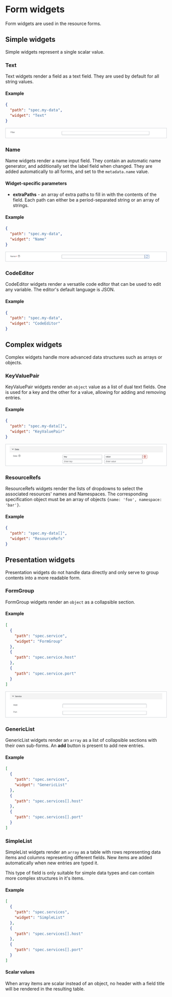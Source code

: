 # Form widgets

Form widgets are used in the resource forms.

## Simple widgets

Simple widgets represent a single scalar value.

### Text

Text widgets render a field as a text field. They are used by default for all string values.

#### Example

```json
{
  "path": "spec.my-data",
  "widget": "Text"
}
```

<img src="./assets/form-widgets/Text.png" alt="Example of a text widget" style="border: 1px solid #D2D5D9">

### Name

Name widgets render a name input field. They contain an automatic name generator, and additionally set the label field when changed. They are added automatically to all forms, and set to the `metadata.name` value.

#### Widget-specific parameters

- **extraPaths** - an array of extra paths to fill in with the contents of the field. Each path can either be a period-separated string or an array of strings.

#### Example

```json
{
  "path": "spec.my-data",
  "widget": "Name"
}
```

<img src="./assets/form-widgets/Name.png" alt="Example of a name widget" style="border: 1px solid #D2D5D9">

### CodeEditor

CodeEditor widgets render a versatile code editor that can be used to edit any variable. The editor's default language is JSON.

#### Example

```json
{
  "path": "spec.my-data",
  "widget": "CodeEditor"
}
```

## Complex widgets

Complex widgets handle more advanced data structures such as arrays or objects.

### KeyValuePair

KeyValuePair widgets render an `object` value as a list of dual text fields. One is used for a key and the other for a value, allowing for adding and removing entries.

#### Example

```json
{
  "path": "spec.my-data[]",
  "widget": "KeyValuePair"
}
```

<img src="./assets/form-widgets/KeyValue.png" alt="Example of a KeyValuePair widget" style=" border: 1px solid #D2D5D9">

### ResourceRefs

ResourceRefs widgets render the lists of dropdowns to select the associated resources' names and Namespaces. The corresponding specification object must be an array of objects `{name: 'foo', namespace: 'bar'}`.

#### Example

```json
{
  "path": "spec.my-data[]",
  "widget": "ResourceRefs"
}
```

## Presentation widgets

Presentation widgets do not handle data directly and only serve to group contents into a more readable form.

### FormGroup

FormGroup widgets render an `object` as a collapsible section.

#### Example

```json
[
  {
    "path": "spec.service",
    "widget": "FormGroup"
  },
  {
    "path": "spec.service.host"
  },
  {
    "path": "spec.service.port"
  }
]
```

<img src="./assets/form-widgets/FormGroup.png" alt="Example of a FormGroup widget" style="border: 1px solid #D2D5D9">

### GenericList

GenericList widgets render an `array` as a list of collapsible sections with their own sub-forms. An **add** button is present to add new entries.

#### Example

```json
[
  {
    "path": "spec.services",
    "widget": "GenericList"
  },
  {
    "path": "spec.services[].host"
  },
  {
    "path": "spec.services[].port"
  }
]
```

### SimpleList

SimpleList widgets render an `array` as a table with rows representing data items and columns representing different fields. New items are added automatically when new entries are typed it.

This type of field is only suitable for simple data types and can contain more complex structures in it's items.

#### Example

```json
[
  {
    "path": "spec.services",
    "widget": "SimpleList"
  },
  {
    "path": "spec.services[].host"
  },
  {
    "path": "spec.services[].port"
  }
]
```

#### Scalar values

When array items are scalar instead of an object, no header with a field title will be rendered in the resulting table.
